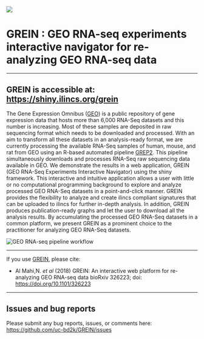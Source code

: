 ![](../master/www/images/logo1c_icon.png)
---
# GREIN : GEO RNA-seq experiments interactive navigator for re-analyzing GEO RNA-seq data

---
GREIN is accessible at:   
https://shiny.ilincs.org/grein
---
The Gene Expression Omnibus ([GEO](https://www.ncbi.nlm.nih.gov/geo/)) is a public repository of gene expression data 
that hosts more than 6,000 RNA-Seq datasets and this number is increasing. Most of these samples are deposited in raw sequencing 
format which needs to be downloaded and processed. With an aim to transform all these datasets in an analysis-ready format, 
we are currently processing the available RNA-Seq samples of human, mouse, and rat from GEO using an R-based automated pipeline [GREP2](https://github.com/uc-bd2k/GREP2). 
This pipeline simultaneously downloads and processes RNA-Seq raw sequencing data available in GEO. We demonstrate the results in a web 
application, GREIN (GEO RNA-Seq Experiments Interactive Navigator) using the shiny framework. This interactive and intuitive application allows a user 
with little or no computational programming background to explore and analyze processed GEO RNA-Seq datasets in a point-and-click manner. 
GREIN provides the flexibility to analyze and create ilincs compliant signatures that can be uploaded to ilincs for further in-depth analysis. 
In addition, GREIN produces publication-ready graphs and let the user to download all the analysis results. By accumulating the processed 
GEO RNA-Seq datasets in a common platform, we present GREIN as a prominent choice to the practitioner for analyzing GEO RNA-Seq datasets.

![GEO RNA-seq pipeline workflow](../master/www/images/About_steps2.png)

---
If you use [GREIN](https://shiny.ilincs.org/grein), please cite:

* Al Mahi,N. *et al* (2018) GREIN: An interactive web platform for re-analyzing GEO RNA-seq data
bioRxiv 326223; doi: https://doi.org/10.1101/326223

---
## Issues and bug reports

Please submit any bug reports, issues, or comments here: https://github.com/uc-bd2k/GREIN/issues